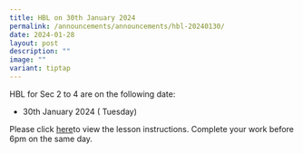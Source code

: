 ```yaml
---
title: HBL on 30th January 2024
permalink: /announcements/announcements/hbl-20240130/
date: 2024-01-28
layout: post
description: ""
image: ""
variant: tiptap
---
```

<p>HBL for Sec 2 to 4 are on the following date:</p>
<ul data-tight="true" class="tight">
<li>
<p>30th January 2024 ( Tuesday)</p>
</li>
</ul>
<p>Please click <a href="https://sites.google.com/crestsec.edu.sg/pdlpmicrosite/hbl/hbl-instructions" rel="noopener noreferrer nofollow" target="_blank">here</a>to
view the lesson instructions. Complete your work before 6pm on the same
day.</p>
<p></p>